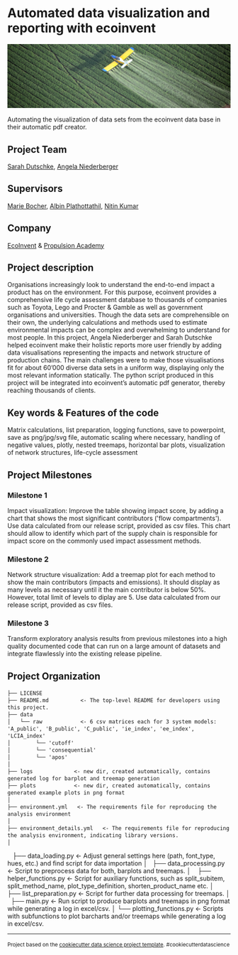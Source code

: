 # Automated data visualization and reporting with ecoinvent

![](fertilizers_slider_3.7_2.jpg)

Automating the visualization of data sets from the ecoinvent data base in their automatic pdf creator.

Project Team
-----------

[Sarah Dutschke](https://www.linkedin.com/in/sarah-dutschke/), 
[Angela Niederberger](https://www.linkedin.com/in/angela-niederberger/)

Supervisors
-----------

[Marie Bocher](linkedin.com/in/marie-bocher-8b6b5562), 
[Albin Plathottathil](https://www.linkedin.com/in/albin-plathottathil/), 
[Nitin Kumar](https://www.linkedin.com/in/drnitinkumar)

Company
-------
[EcoInvent](https://www.ecoinvent.org/) & [Propulsion Academy](https://propulsion.academy/)

Project description
-------------------
Organisations increasingly look to understand the end-to-end impact a product has on the environment. For this purpose, ecoinvent provides a comprehensive life cycle assessment database to thousands of companies such as Toyota, Lego and Procter & Gamble as well as government organisations and universities. Though the data sets are comprehensible on their own, the underlying calculations and methods used to estimate environmental impacts can be complex and overwhelming to understand for most people. 
In this project, Angela Niederberger and Sarah Dutschke helped ecoinvent make their holistic reports more user friendly by adding data visualisations representing the impacts and network structure of production chains. The main challenges were to make those visualisations fit for about 60’000 diverse data sets in a uniform way, displaying only the most relevant information statically. The python script produced in this project will be integrated into ecoinvent’s automatic pdf generator, thereby reaching thousands of clients.

Key words & Features of the code
--------------------------------
Matrix calculations, list preparation, logging functions, save to powerpoint, save as png/jpg/svg file, automatic scaling where necessary, handling of negative values, plotly, nested treemaps, horizontal bar plots, visualization of network structures, life-cycle assessment


Project Milestones
-------------------

### Milestone 1
Impact visualization: Improve the table showing impact score, by adding a chart that shows the most significant contributors ('flow compartments'). Use data calculated from our release script, provided as csv files. This chart should allow to identify which part of the supply chain is responsible for impact score on the commonly used impact assessment methods.

### Milestone 2
Network structure visualization: Add a treemap plot for each method to show the main contributors (impacts and emissions). It should display as many levels as necessary until it the main contributor is below 50%. However, total limit of levels to diplay are 5. Use data calculated from our release script, provided as csv files. 

### Milestone 3
Transform exploratory analysis results from previous milestones into a high quality documented code that can run on a large amount of datasets and integrate flawlessly into the existing release pipeline.

Project Organization
------------

    ├── LICENSE
    ├── README.md          <- The top-level README for developers using this project.
    ├── data
    │   └── raw            <- 6 csv matrices each for 3 system models: 'A_public', 'B_public', 'C_public', 'ie_index', 'ee_index', 'LCIA_index'
    │        └── 'cutoff'
    │        └── 'consequential'
    │        └── 'apos' 
    │
    ├── logs             <- new dir, created automatically, contains generated log for barplot and treemap generation
    ├── plots            <- new dir, created automatically, contains generated example plots in png format
    │
    ├── environment.yml   <- The requirements file for reproducing the analysis environment
    │         
    ├── environment_details.yml   <- The requirements file for reproducing the analysis environment, indicating library versions.
    │
    ├── data_loading.py        <- Adjust general settings here (path, font_type, hues, etc.) and find script for data importation
    │
    ├── data_processing.py        <- Script to preprocess data for both, barplots and treemaps.
    │
    ├── helper_functions.py        <- Script for auxiliary functions, such as split_subitem, split_method_name, plot_type_definition, shorten_product_name etc.
    │
    ├── list_preparation.py        <- Script for further data processing for treemaps.
    │
    ├── main.py        <- Run script to produce barplots and treemaps in png format while generating a log in excel/csv.
    │
    └── plotting_functions.py     <- Scripts with subfunctions to plot barcharts and/or treemaps while generating a log in excel/csv.
    
  

--------

<p><small>Project based on the <a target="_blank" href="https://drivendata.github.io/cookiecutter-data-science/">cookiecutter data science project template</a>. #cookiecutterdatascience</small></p>
